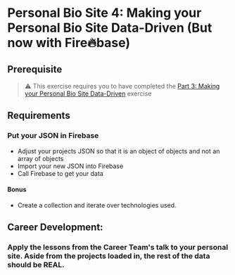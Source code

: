 # Personal Bio Site 4: Making your Personal Bio Site Data-Driven (But now with Fire🔥base)

## Prerequisite

> :warning: This exercise requires you to have completed the [Part 3: Making your Personal Bio Site Data-Driven](personal-bio-site-03.md) exercise

## Requirements

### Put your JSON in Firebase
- Adjust your projects JSON so that it is an object of objects and not an array of objects
- Import your new JSON into Firebase
- Call Firebase to get your data

#### Bonus 
- Create a collection and iterate over technologies used. 

## Career Development:

### Apply the lessons from the Career Team's talk to your personal site. Aside from the projects loaded in, the rest of the data should be REAL.
